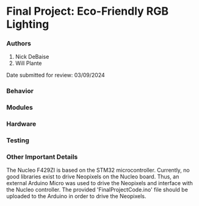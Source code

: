 Final Project: Eco-Friendly RGB Lighting
====================================================================================

### Authors
1. Nick DeBaise
2. Will Plante

Date submitted for review: 03/09/2024

### Behavior

### Modules

### Hardware

### Testing

### Other Important Details

The Nucleo F429ZI is based on the STM32 microcontroller. Currently, no good libraries exist to drive Neopixels on the Nucleo board. Thus, an external Arduino Micro was used to drive the Neopixels and interface with the Nucleo controller. The provided 'FinalProjectCode.ino' file should be uploaded to the Arduino in order to drive the Neopixels.
